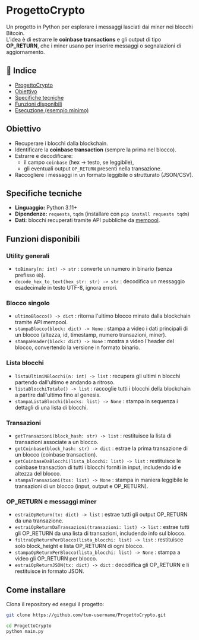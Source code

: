 # ProgettoCrypto

Un progetto in Python per esplorare i messaggi lasciati dai miner nei blocchi Bitcoin.  
L’idea è di estrarre le **coinbase transactions** e gli output di tipo **OP_RETURN**, che i miner usano per inserire messaggi o segnalazioni di aggiornamento.

## 📑 Indice

- [ProgettoCrypto](#progettocrypto)
- [Obiettivo](#obiettivo)
- [Specifiche tecniche](#specifiche-tecniche)
- [Funzioni disponibili](#funzioni-disponibili)
- [Esecuzione (esempio minimo)](#esecuzione-esempio-minimo)

## Obiettivo
- Recuperare i blocchi dalla blockchain.
- Identificare la **coinbase transaction** (sempre la prima nel blocco).
- Estrarre e decodificare:
  - il campo `coinbase` (hex → testo, se leggibile),
  - gli eventuali output `OP_RETURN` presenti nella transazione.
- Raccogliere i messaggi in un formato leggibile o strutturato (JSON/CSV).

## Specifiche tecniche
- **Linguaggio:** Python 3.11+  
- **Dipendenze:** `requests`, `tqdm` (installare con `pip install requests tqdm`)  
- **Dati:** blocchi recuperati tramite API pubbliche da [mempool](https://mempool.space/it/).

## Funzioni disponibili

### Utility generali
- `toBinary(n: int) -> str` : converte un numero in binario (senza prefisso `0b`).  
- `decode_hex_to_text(hex_str: str) -> str` : decodifica un messaggio esadecimale in testo UTF-8, ignora errori.

### Blocco singolo
- `ultimoBlocco() -> dict` : ritorna l'ultimo blocco minato dalla blockchain tramite API mempool.  
- `stampaBlocco(block: dict) -> None` : stampa a video i dati principali di un blocco (altezza, id, timestamp, numero transazioni, miner).  
- `stampaHeader(block: dict) -> None` : mostra a video l'header del blocco, convertendo la versione in formato binario.

### Lista blocchi
- `listaUltimiNBlocchi(n: int) -> list` : recupera gli ultimi n blocchi partendo dall'ultimo e andando a ritroso.  
- `listaBlocchiTotale() -> list` : raccoglie tutti i blocchi della blockchain a partire dall'ultimo fino al genesis.  
- `stampaListaBlocchi(blocks: list) -> None` : stampa in sequenza i dettagli di una lista di blocchi.

### Transazioni
- `getTransazioni(block_hash: str) -> list` : restituisce la lista di transazioni associate a un blocco.  
- `getCoinbase(block_hash: str) -> dict` : estrae la prima transazione di un blocco (coinbase transaction).  
- `getCoinbaseDaBlocchi(lista_blocchi: list) -> list` : restituisce le coinbase transaction di tutti i blocchi forniti in input, includendo id e altezza del blocco.  
- `stampaTransazioni(txs: list) -> None` : stampa in maniera leggibile le transazioni di un blocco (input, output e OP_RETURN).

### OP_RETURN e messaggi miner
- `estraiOpReturn(tx: dict) -> list` : estrae tutti gli output OP_RETURN da una transazione.  
- `estraiOpReturnDaTransazioni(transazioni: list) -> list` : estrae tutti gli OP_RETURN da una lista di transazioni, includendo info sul blocco.  
- `filtraOpReturnPerBlocco(lista_blocchi: list) -> list` : restituisce solo block_height e lista OP_RETURN di ogni blocco.  
- `stampaOpReturnPerBlocco(lista_blocchi: list) -> None` : stampa a video gli OP_RETURN per blocco.  
- `estraiOpReturnJSON(tx: dict) -> dict` : decodifica gli OP_RETURN e li restituisce in formato JSON.

## Come installare

Clona il repository ed esegui il progetto:

```bash
git clone https://github.com/tuo-username/ProgettoCrypto.git
```

```bash
cd ProgettoCrypto
python main.py
```